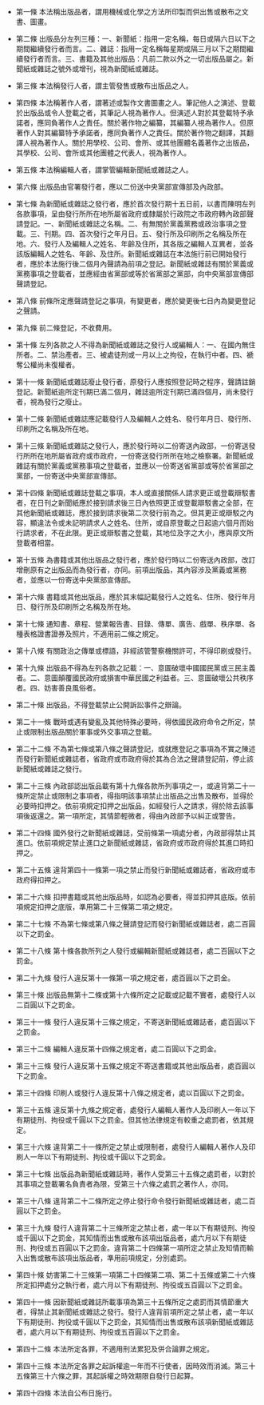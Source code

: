 * 第一條 本法稱出版品者，謂用機械或化學之方法所印製而供出售或散布之文書、圖畫。

* 第二條 出版品分左列三種：一、新聞紙：指用一定名稱，每日或隔六日以下之期間繼續發行者而言。二、雜誌：指用一定名稱每星期或隔三月以下之期間繼續發行者而言。三、書籍及其他出版品：凡前二款以外之一切出版品屬之。新聞紙或雜誌之號外或增刊，視為新聞紙或雜誌。

* 第三條 本法稱發行人者，謂主管發售或散布出版品之人。

* 第四條 本法稱著作人者，謂著述或製作文書圖畫之人。筆記他人之演述、登載於出版品或令人登載之者，其筆記人視為著作人。但演述人對於其登載特予承諾者，應同負著作人之責任。關於著作物之編纂，其編纂人視為著作人。但原著作人對其編纂特予承諾者，應同負著作人之責任。關於著作物之翻譯，其翻譯人視為著作人。關於用學校、公司、會所、或其他團體名義著作之出版品，其學校、公司、會所或其他團體之代表人，視為著作人。

* 第五條 本法稱編輯人者，謂掌管編輯新聞紙或雜誌之人。

* 第六條 出版品由官署發行者，應以二份送中央黨部宣傳部及內政部。

* 第七條 為新聞紙或雜誌之發行者，應於首次發行期十五日前，以書而陳明左列各款事項，呈由發行所所在地所屬省政府或隸屬於行政院之市政府轉內政部聲請登記。一、新聞紙或雜誌之名稱。二、有無關於黨義黨務或政治事項之登載。三、刊期。四、首次發行之年月日。五、發行所及印刷所之名稱及所在地。六、發行人及編輯人之姓名、年齡及住所，其各版之編輯人互異者，並各該版編輯人之姓名、年齡、及住所。新聞紙或雜誌在本法施行前已開始發行者，應於本法施行後二個月內聲請為前項之登記。新聞紙或雜誌有關於黨義或黨務事項之登載者，並應經由省黨部或等於省黨部之黨部，向中央黨部宣傳部聲請登記。

* 第八條 前條所定應聲請登記之事項，有變更者，應於變更後七日內為變更登記之聲請。

* 第九條 前二條登記，不收費用。

* 第十條 左列各款之人不得為新聞紙或雜誌之發行人或編輯人：一、在國內無住所者。二、禁治產者。三、被處徒刑或一月以上之拘役，在執行中者。四、褫奪公權尚未復權者。

* 第十一條 新聞紙或雜誌廢止發行者，原發行人應按照登記時之程序，聲請註銷登記。新聞紙逾所定刊期已滿二個月，雜誌逾所定刊期已滿四個月，尚未發行者，視為發行之廢止。

* 第十二條 新聞紙或雜誌應記載發行人及編輯人之姓名、發行年月日、發行所、印刷所之名稱及所在地。

* 第十三條 新聞紙或雜誌之發行人，應於發行時以二份寄送內政部，一份寄送發行所所在地所屬省政府或市政府，一份寄送發行所所在地之檢察署。新聞紙或雜誌有關於黨義或黨務事項之登載者，並應以一份寄送省黨部或等於省黨部之黨部，一份寄送中央黨部宣傳部。

* 第十四條 新聞紙或雜誌登載之事項，本人或直接關係人請求更正或登載辯駁書者，在日刊之新聞紙應於接到請求後三日內依照更正或登載辯駁書之全部，在其他新聞紙或雜誌，應於接到請求後第二次發行前為之。但其更正或辯駁之內容，顯違法令或未記明請求人之姓名、住所，或自原登載之日起逾六個月而始行請求者，不在此限。更正或辯駁書之登載，其地位及字之大小，應與原文所登載者相當。

* 第十五條 為書籍或其他出版品之發行者，應於發行時以二份寄送內政部，改訂增刪原有之出版品而為發行者，亦同。前項出版品，其內容涉及黨義或黨務者，並應以一份寄送中央黨部宣傳部。

* 第十六條 書籍或其他出版品，應於其末幅記載發行人之姓名、住所、發行年月日、發行所及印刷所之名稱及所在地。

* 第十七條 通知書、章程、營業報告書、目錄、傳單、廣告、戲單、秩序單、各種表格證書證券及照片，不適用前二條之規定。

* 第十八條 有關政治之傳單或標語，非經該管警察機關許可，不得印刷或發行。

* 第十九條 出版品不得為左列各款之記載：一、意圖破壞中國國民黨或三民主義者。二、意圖顛覆國民政府或損害中華民國之利益者。三、意圖破壞公共秩序者。四、妨害善良風俗者。

* 第二十條 出版品，不得登載禁止公開訴訟事件之辯論。

* 第二十一條 戰時或遇有變亂及其他特殊必要時，得依國民政府命令之所定，禁止或限制出版品關於軍事或外交事項之登載。

* 第二十二條 不為第七條或第八條之聲請登記，或就應登記之事項為不實之陳述而發行新聞紙或雜誌者，省政府或市政府得於其為合法之聲請登記前，停止該新聞紙或雜誌之發行。

* 第二十三條 內政部認出版品載有第十九條各款所列事項之一，或違背第二十一條所定禁止或限制之事項者，得指明該事項禁止出版品之出售及散布，並得於必要時扣押之。依前項規定扣押之出版品，如經發行人之請求，得於除去該事項後返還之。第一項所定，其情節輕微者，得由內政部予以糾正或警告。

* 第二十四條 國外發行之新聞紙或雜誌，受前條第一項處分者，內政部得禁止其進口。依前項規定禁止進口之新聞紙或雜誌，省政府或市政府得於其進口時扣押之。

* 第二十五條 違背第四十一條第一項之禁止而發行新聞紙或雜誌者，省政府或市政府得扣押之。

* 第二十六條 扣押書籍或其他出版品時，如認為必要者，得並扣押其底版。依前項規定扣押之底版，準用第二十三條第二項之規定。

* 第二十七條 不為第七條或第八條之聲請登記而發行新聞紙或雜誌者，處二百圓以下之罰金。

* 第二十八條 第十條各款所列之人發行或編輯新聞紙或雜誌者，處二百圓以下之罰金。

* 第二十九條 發行人違反第十一條第一項之規定者，處百圓以下之罰金。

* 第三十條 出版品無第十二條或第十六條所定之記載或記載不實者，處發行人以二百圓以下之罰金。

* 第三十一條 發行人違反第十三條之規定，不寄送新聞紙或雜誌者，處百圓以下之罰金。

* 第三十二條 編輯人違反第十四條之規定者，處二百圓以下之罰金。

* 第三十三條 發行人違反第十五條之規定不寄送書籍或其他出版品者，處百圓以下之罰金。

* 第三十四條 印刷人或發行人違反第十八條之規定者，處以百圓以下之罰金。

* 第三十五條 違反第十九條之規定者，處發行人編輯人著作人及印刷人一年以下有期徒刑、拘役或千圓以下之罰金。但其他法律規定有較重之處罰者，依其規定。

* 第三十六條 違背第二十一條所定之禁止或限制者，處發行人編輯人著作人及印刷人一年以下有期徒刑、拘役或千圓以下之罰金。

* 第三十七條 出版品為新聞紙或雜誌時，著作人受第三十五條之處罰者，以對於其事項之登載署名負責者為限，受第三十六條之處罰之著作人，亦同。

* 第三十八條 違背第二十二條所定之停止發行命令發行新聞紙或雜誌者，處二百圓以下之罰金。

* 第三十九條 發行人違背第二十三條所定之禁止者，處一年以下有期徒刑、拘役或千圓以下之罰金，其知情而出售或散布該項出版品者，處六月以下有期徒刑、拘役或五百圓以下之罰金。違背第二十四條第一項所定之禁止及知情而輸入出售或散布該項出版品者，準用前項規定，分別處罰。

* 第四十條 妨害第二十三條第一項第二十四條第二項、第二十五條或第二十六條所定扣押處分之執行者，處六月以下有期徒刑、拘役或五百圓以下之罰金。

* 第四十一條 因新聞紙或雜誌所載事項為第三十五條所定之處罰而其情節重大者，得禁止其新聞紙或雜誌之發行。發行人違背前項所定之禁止者，處一年以下有期徒刑、拘役或千圓以下之罰金，其知情而出售或散布該項新聞紙或雜誌者，處六月以下有期徒刑、拘役或五百圓以下之罰金。

* 第四十二條 本法所定各罪，不適用刑法累犯及併合論罪之規定。

* 第四十三條 本法所定各罪之起訴權逾一年而不行使者，因時效而消滅。第三十五條第三十六條之罪，其起訴權之時效期限自發行日起算。

* 第四十四條 本法自公布日施行。

